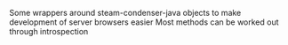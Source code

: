 Some wrappers around steam-condenser-java objects to make development of server browsers easier
Most methods can be worked out through introspection